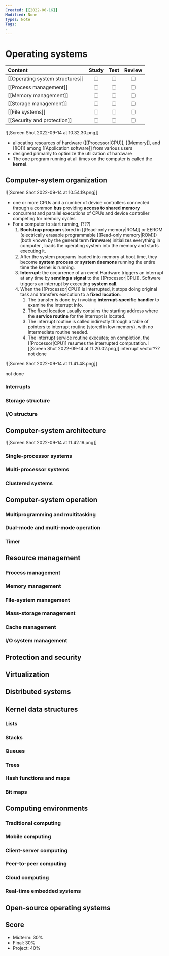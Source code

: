 ```yaml
---
Created: [[2022-06-16]]
Modified: None
Types: Note
Tags: 
- 
---
```

# Operating systems
| Content                         |           Study           |           Test            |          Review           |
|:------------------------------- |:-------------------------:|:-------------------------:|:-------------------------:|
| [[Operating system structures]] | <input type="checkbox" /> | <input type="checkbox" /> | <input type="checkbox" /> |
| [[Process management]]          | <input type="checkbox" /> | <input type="checkbox" /> | <input type="checkbox" /> |
| [[Memory management]]           | <input type="checkbox" /> | <input type="checkbox" /> | <input type="checkbox" /> |
| [[Storage management]]          | <input type="checkbox" /> | <input type="checkbox" /> | <input type="checkbox" /> |
| [[File systems]]                | <input type="checkbox" /> | <input type="checkbox" /> | <input type="checkbox" /> |
| [[Security and protection]]     | <input type="checkbox" /> | <input type="checkbox" /> | <input type="checkbox" /> |

![[Screen Shot 2022-09-14 at 10.32.30.png]]
- allocating resources of hardware ([[Processor|CPU]], [[Memory]], and [[IO]]) among [[Application software]] from various users
- designed primarily to optimize the utilization of hardware
- The one program running at all times on the computer is called the **kernel**. 

## Computer-system organization
![[Screen Shot 2022-09-14 at 10.54.19.png]]
- one or more CPUs and a number of device controllers connected through a common **bus** providing **access to shared memory**
- concurrent and parallel executions of CPUs and device controller competing for memory cycles
- For a computer to start running, (???)
	1. **Bootstrap program** stored in [[Read-only memory|ROM]] or EEROM (electrically erasable programmable [[Read-only memory|ROM]]) (both known by the general term **firmware**) initializes everything in computer , loads the operating system into the memory and starts executing it. 
	2. After the system programs loaded into memory at boot time, they become **system process** or **system daemons** running the entire time the kernel is running. 
	3. **Interrupt**: the occurrence of an event
	   Hardware triggers an interrupt at any time by **sending a signal** to the [[Processor|CPU]]. 
	   Software triggers an interrupt by executing **system call**. 
	4. When the [[Processor|CPU]] is interrupted, it stops doing original task and transfers execution to a **fixed location**. 
		1. The transfer is done by i  nvoking **interrupt-specific handler** to examine the interrupt info. 
		2. The fixed location usually contains the starting address where the **service routine** for the interrupt is located. 
		3. The interrupt routine is called indirectly through a table of pointers to interrupt routine (stored in low memory), with no intermediate routine needed. 
		4. The interrupt service routine executes; on completion, the [[Processor|CPU]] resumes the interrupted computation. 
		   ![[Screen Shot 2022-09-14 at 11.20.02.png]]
interrupt vector???
not done

![[Screen Shot 2022-09-14 at 11.41.48.png]]

not done
### Interrupts
### Storage structure
### I/O structure
## Computer-system architecture
![[Screen Shot 2022-09-14 at 11.42.19.png]]
### Single-processor systems
### Multi-processor systems
### Clustered systems
## Computer-system operation
### Multiprogramming and multitasking
### Dual-mode and multi-mode operation
### Timer
## Resource management
### Process management
### Memory management
### File-system management
### Mass-storage management
### Cache management
### I/O system management
## Protection and security
## Virtualization
## Distributed systems
## Kernel data structures
### Lists
### Stacks
### Queues
### Trees
### Hash functions and maps
### Bit maps
## Computing environments
### Traditional computing
### Mobile computing
### Client-server computing
### Peer-to-peer computing
### Cloud computing
### Real-time embedded systems
## Open-source operating systems

## Score
- Midterm: 30%
- Final: 30%
- Project: 40%
